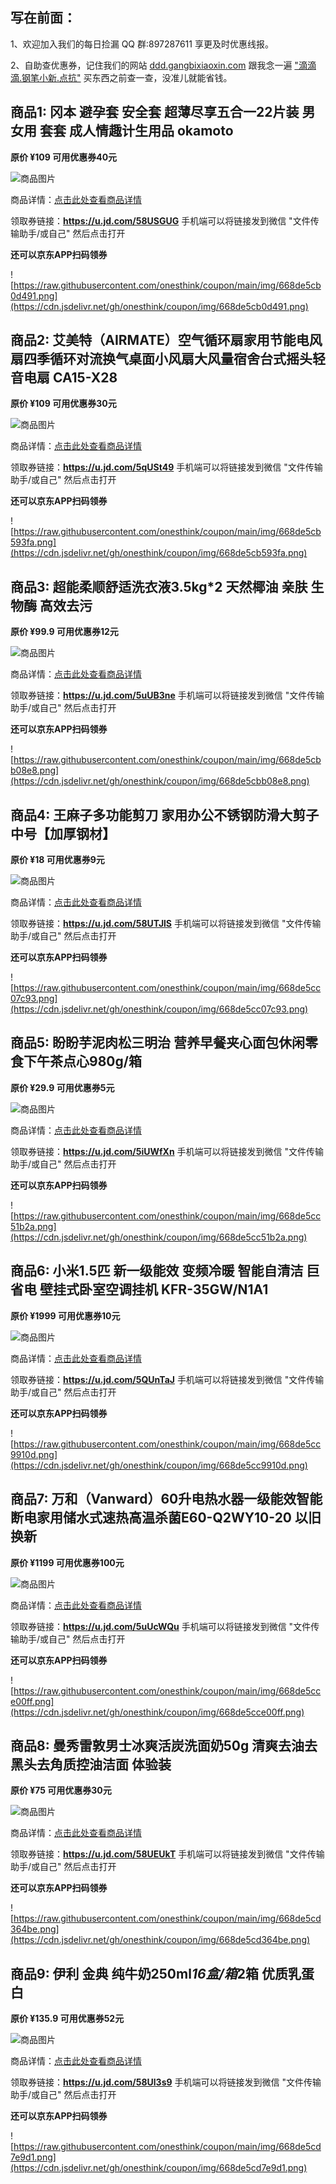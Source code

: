 ## 写在前面：

1、欢迎加入我们的每日捡漏 QQ 群:897287611 享更及时优惠线报。

2、自助查优惠券，记住我们的网站 [ddd.gangbixiaoxin.com](https://ddd.gangbixiaoxin.com) 跟我念一遍 ["滴滴滴.钢笔小新.点抗"](https://ddd.gangbixiaoxin.com) 买东西之前查一查，没准儿就能省钱。

## 商品1: 冈本 避孕套 安全套 超薄尽享五合一22片装 男女用 套套 成人情趣计生用品 okamoto

**原价 ¥109 可用优惠券40元**

![商品图片](http://img14.360buyimg.com/n1/jfs/t1/222386/7/33037/81438/665eb6a4F4b6df9c3/5748cc251e9d33c0.png)

商品详情：[点击此处查看商品详情](https://union-click.jd.com/jdc?e=1003156031&amp;p=JF8BAacJK1olXwIDVV5aDkIeB18IGloUXgUHUVZZDEMnRzBQRQQlBENHFRxWFlVMWzBeTA9KQl1XSwwDVFVPRjtUBAJQAVsMFgQZBCxgAGhpaBoWPkZyEl4YAU5DVyQLQBJTHGgAIygLfw9eSjFVQA5AXwVBAltKSEdjeh9tbChAH3FrNA4pazhIexpscjlMDwR0Nlc-ahJFRxt9YCl3XGZJICxVei9kAm18aVJFP1xxCyoCWitsYAxLbARpDnFxKwIpbDxKVhZWQSxeIW9gVDUBcDJjYRt7UgdjNGJhIxcmX3tQfAcAUjtuNWQDFAkOcj9gfmtRbDl1UQoyVW5eCUsQCmkPHVIQbTYCVG4LZksWAm4JGlsQWg4yVW5dDkgWB2kMHlscVAQKZF5VD3vArtfdkerA1b_WytaKsezCitPchdMlbTYBZF5cCUkXB2gJGVslbQYBZF1tViUWUGkLT1hCXmhfHAlaDxJSXQEMH1kWVQEFXW5fCUoVAV84KzxiXgFjJx9eawtnRW9NEl5BCU0BDxcbSSUVdBlebB9cFFhfDwsICkhUVWo4G2s)

领取券链接：**https://u.jd.com/58USGUG** 手机端可以将链接发到微信 "文件传输助手/或自己" 然后点击打开

**还可以京东APP扫码领券**

![https://raw.githubusercontent.com/onesthink/coupon/main/img/668de5cb0d491.png](https://cdn.jsdelivr.net/gh/onesthink/coupon/img/668de5cb0d491.png)

## 商品2: 艾美特（AIRMATE）空气循环扇家用节能电风扇四季循环对流换气桌面小风扇大风量宿舍台式摇头轻音电扇 CA15-X28

**原价 ¥109 可用优惠券30元**

![商品图片](http://img14.360buyimg.com/n1/jfs/t1/226756/9/20973/110022/6687b0d9F3b47155f/7339ed8a0002915a.jpg)

商品详情：[点击此处查看商品详情](https://union-click.jd.com/jdc?e=1003156031&amp;p=JF8BAa0JK1olXwIDVFpfCksfAF8IGloUXQYFV1xZAUonRzBQRQQlBENHFRxWFlVMWzBeTA9KQl1XSwwDVFVPRjtUBAJQAVsMFgQZBE9sc2lsWAlUH15nLzcofw1ARgZAWRpdBGgADwRVcxBgXg9cbAJcFFBWIV5KSEdjeh9tbCh2GnEALD4pa0tTexpsfTlMDwRiJlc-ahJjRwxDYwh3FGZJNBZVcS9ka21_U1JGP1xpEz4VaC9sYAxLbARtOX9hPxkpfDxKVhZJRT53WFZrDSJecDJjYRt7fBthX1RkIC0UX3tTazxXHCJvBWMYUwYaak5lBw9LXCRlUQoyVW5eCUsQCmkPHVIQbTYCVG4fZhBCbWtdHlJFCFUEVF1aDUonAl8IHVgUWQAGUV1cAEITM28AHGvC8L7X3u-IgPLDneffovzA1LrWytZtOHsUM28JGlkVWQEDVl5tOEsUM2w4RTUUDg4CV1ZbDyVKSzgPHABMVWgGUF1dC08VAl8KGloXXzYyZFomeE1zQD1JWQNwJm93IxgKTSJfQS5AQjUXBlwKLwUqVStDdDZBUg1BKAYyVG4)

领取券链接：**https://u.jd.com/5qUSt49** 手机端可以将链接发到微信 "文件传输助手/或自己" 然后点击打开

**还可以京东APP扫码领券**

![https://raw.githubusercontent.com/onesthink/coupon/main/img/668de5cb593fa.png](https://cdn.jsdelivr.net/gh/onesthink/coupon/img/668de5cb593fa.png)

## 商品3: 超能柔顺舒适洗衣液3.5kg*2  天然椰油 亲肤 生物酶 高效去污

**原价 ¥99.9 可用优惠券12元**

![商品图片](http://img14.360buyimg.com/n1/jfs/t1/155924/21/42195/134417/66010c9cFbc9d8fd0/d1f09089f1955d78.jpg)

商品详情：[点击此处查看商品详情](https://union-click.jd.com/jdc?e=1003156031&amp;p=JF8BAakJK1olXwIDVV5bCU0RCl8IGloVXA4BVV1eAUonRzBQRQQlBENHFRxWFlVMWzBeTA9KQl1XSwwDVFVPRjtUBAJQAVsMFgQZBE9sc2lsWAlUH15nLyA_DCxARgZSfh5UHmgADwRVcxBgXg9cbAJcKFoCAl5KSEdjeh9tbDhyAnIAJD0qUUtTexpsfTlMLQR2Nlc7ahJRRwxtYzl3FEBJIBZUai9jc21oaVNlP19EQF0qfCl_ZRRreBhiAn5mIC0-SDwWdDJdYgVPKk19Mj05AUtvehtqbyhcHnB7NDspUQJAMydAXSZ9L35cNwMvUSoJXCtsGj5WInYOWG5cOEgWA2gBHVwTVAMyZF5dOB15A24JGloUXQ8BXW5cOEsRAG4MHV8QXgIGU1ltCEMQM7ilo46f7NOK7YrDgJyupLqBp4-L1TYyZF1tCEoWAW8MHFoXXTYyVF1tC3tJbW5bHgwcVQBSOgMVX0wQXG5XdV8RXQIBUVxUOEkWAm0KK2slWX1yUjoeWgpVWwpzZTkROlFHPQQ4TQpUbW1TQVNuBnFfNAoqUQJiX29eG2sVbQ)

领取券链接：**https://u.jd.com/5uUB3ne** 手机端可以将链接发到微信 "文件传输助手/或自己" 然后点击打开

**还可以京东APP扫码领券**

![https://raw.githubusercontent.com/onesthink/coupon/main/img/668de5cbb08e8.png](https://cdn.jsdelivr.net/gh/onesthink/coupon/img/668de5cbb08e8.png)

## 商品4: 王麻子多功能剪刀 家用办公不锈钢防滑大剪子 中号【加厚钢材】

**原价 ¥18 可用优惠券9元**

![商品图片](http://img14.360buyimg.com/n1/jfs/t1/238972/36/9661/66915/667fccfaF98d23b83/85e4a1635d8c7bae.jpg)

商品详情：[点击此处查看商品详情](https://union-click.jd.com/jdc?e=1003156031&amp;p=JF8BAdsJK1olXwIDVFleAEseB18IGloRXQ8AU19UC00SBl9MRANLAjZbERscSkAJHTRQRA1CCVkdDwtCWhVLHTdNTwcKBENeCVAfUg8bazZLEjJGCENFMykhaghoXQoOYjNdNl97OlxVCBxOZQp4EzIVCnpRDQEBVVxXDxtxaz5hPmVeIAE1bTJkVi5_cjtNOWV-EioVUhh1AgdObz5mLmFYNBc-akp3YSZoWyxNAHBgVS4bfjJkeg9reAxhJGJRID06Tz9-azxzfCcTOE5hIjkCViNFZRNtbDgVGHFgNDgqUUoRdw18ciwUCEd0PQg5axFCXBh6fzl1BHIHIyc5bitlYCh8Yj91Kk9XCikCXi1sY3sKbk8XKDZEUzkLDhlRew9dXxhBBHADBjpVfQpnD2M4GmsWXAYFXVhaDkISM18IG2tUMwYDXFhdC0ofM244G10WXAIEUFtfCUsXBF8IE1wliqu6gdTs3cOu1_GAzOKyiI--gMDVOHsnAF8IGloXXQIFVVxdOHsXAF8LKwV7XFUKVF1VDkh5XidfHFxVBUBsUFpeCU8QAms4GVoUXwQyZG41UQgeajxdXhxyKnpgFyEDbU1uaydjQiJ7Xw4CAwc7bTsfam9fZwhMAlpfZF5t)

领取券链接：**https://u.jd.com/58UTJlS** 手机端可以将链接发到微信 "文件传输助手/或自己" 然后点击打开

**还可以京东APP扫码领券**

![https://raw.githubusercontent.com/onesthink/coupon/main/img/668de5cc07c93.png](https://cdn.jsdelivr.net/gh/onesthink/coupon/img/668de5cc07c93.png)

## 商品5: 盼盼芋泥肉松三明治 营养早餐夹心面包休闲零食下午茶点心980g/箱

**原价 ¥29.9 可用优惠券5元**

![商品图片](http://img14.360buyimg.com/n1/jfs/t1/164919/1/29196/185776/6684e79aF8e8ee8d3/f767e0c53df274c2.jpg)

商品详情：[点击此处查看商品详情](https://union-click.jd.com/jdc?e=1003156031&amp;p=JF8BAaUJK1olXwMKXFZdCk0RA18IGloUVAYGU1deAEInRzBQRQQlBENHFRxWFlVMWzBeTA9KQl1XSwwDVFVPRjtUBAJQAVsMFgQZBE12AzsLeS1sW39fNwQtUixFBBphQChDOmgAEw04aRVzBDd8cF5XCQZGEBpKSEdjeh9tbCgVGnF7PA0qUQJLexpvaTlMNQRhJlc9ahFFRxh9YC13FEBJIyxUay9kZ21_U1NiP19xFD4kcChsYAxLbAR9DnJhAR0pfDxKVhZJRT9KNm1iCRgBcDJjZhtrbARjNHZkLT0qX3t2Ywh0YghtP2UcVyIGCgt2cC9NQw5lUQoyVW5eCUsQCmkPHVIQbTYCVG4fZgpWVi0LGlsSbQcyVFheCU8RB2oKG18WWTYCXFlt3-av1uW5ztOsiZiKg-f63cKr1_GAK2slXjYCVV9fCE8QAm0IK2sVXjYBZAAzCRgQBjsJH117AE5VU1keVE95B2sLHFkUVQEyVl9cCkknM18OeltBXmR0LVgkVShNczVvSVxgNF1xAjkzCgxEZg5Wf1xNKW0HFgpdTA9TM284)

领取券链接：**https://u.jd.com/5iUWfXn** 手机端可以将链接发到微信 "文件传输助手/或自己" 然后点击打开

**还可以京东APP扫码领券**

![https://raw.githubusercontent.com/onesthink/coupon/main/img/668de5cc51b2a.png](https://cdn.jsdelivr.net/gh/onesthink/coupon/img/668de5cc51b2a.png)

## 商品6: 小米1.5匹 新一级能效 变频冷暖  智能自清洁 巨省电 壁挂式卧室空调挂机 KFR-35GW/N1A1

**原价 ¥1999 可用优惠券10元**

![商品图片](http://img14.360buyimg.com/n1/jfs/t1/189819/33/45263/79625/668d03c1F33d9fd1d/3638d743e122226e.jpg)

商品详情：[点击此处查看商品详情](https://union-click.jd.com/jdc?e=1003156031&amp;p=JF8BAbAJK1olXwIDVF1aAE0WAl8IGloUXw4DUV1ZDEknRzBQRQQlBENHFRxWFlVMWzBeTA9KQl1XSwwDVFVPRjtUBAJQAVsMFgQZBAxrYC54RV5oXQBjDF0vaBx_RTx9cwdFOWgAUlw2dDJCZzlYZA1oO29mIypKSEdjeh9tbCh-AnJrND0pazhSexpseTlMOQR2Nlc-ahF3RwxtYwt3FHJJIwZVeC9kAm1_Q1NlP1x-USo0VTtsYAxLbAR1Dn9xPx8qfDxKVhZJRTx3PmdrDS4WcDJjYRtreBxhAlBgIwcUX3tSQXFJQRJwDWVEUyxUCTQNShB7GgNDUQoyVW5eCUsQCmkPHVIQbTYCVG4fZp-WvbmImY290dCn0EKKs-_ApuA4GmsVWwUDUFhZC0oSCm0PK1sdWjbV-eaIgvrCi9bchdPC5KHX3eKJlsMnM18LK1sUXAQCUFlcCksnM28LK1glA2gDB1ZdDkhFCgFVUwwSXUBDVDBZDEgVAWsOH2sXXAcAVm5tOAxrYC54RV5oXQBjDF0vaBx_RTx9cwdFOWgAUlw2dDJCZzlYZA1oO29mIyptCHs)

领取券链接：**https://u.jd.com/5QUnTaJ** 手机端可以将链接发到微信 "文件传输助手/或自己" 然后点击打开

**还可以京东APP扫码领券**

![https://raw.githubusercontent.com/onesthink/coupon/main/img/668de5cc9910d.png](https://cdn.jsdelivr.net/gh/onesthink/coupon/img/668de5cc9910d.png)

## 商品7: 万和（Vanward）60升电热水器一级能效智能断电家用储水式速热高温杀菌E60-Q2WY10-20 以旧换新

**原价 ¥1199 可用优惠券100元**

![商品图片](http://img14.360buyimg.com/n1/jfs/t1/237521/33/21816/170884/668d1323F84a2492e/8e03f823e307fbb5.jpg)

商品详情：[点击此处查看商品详情](https://union-click.jd.com/jdc?e=1003156031&amp;p=JF8BAacJK1olXwIDVV1UAUwWA18IGloUXQUHVVleCE4nRzBQRQQlBENHFRxWFlVMWzBeTA9KQl1XSwwDVFVPRjtUBAJQAVsMFgQZBDBeWy9_fFh3PEB7DlwVXRB0Xh11Ehl1WmgALyQ_QStuCzZ6SR5gXE1bJglKSEdjeh9tbCh2H3FrJDkqUShXexpseDlPLQRhJlc9ahJvRxt9Yz53FG5JIixVeC9jc21-aVJ8P19xCz0kdClsYAxLbTJhOX9hHRkqbDxKVhZJWD1dOnBhHSZZcDJjYRtrTgdiJHJkLS0uX3sJCx1OYh0VHGQLACMuSi5hZmpMYiJTUQoyVW5eCUsQCmkPHVIQbTYCVG4LZksWAm4JGlodWQcyVW5dDkgWB2kMGFoSXgIFZF5VD3vArtfdkerA1b_WytaKsezCitPchdMlbTYBZF5cCUkXB2gJGVslbQYBZF1tViUWUGkLGVxCCGhfHAlaCAJVXgEMH1gSWg4DVm5fCUoVAV84KyBcBUZ1M10_aQ1uWW1ATgB2AHR_XRw9DyUVeBVqUjtsVV9wBhsoCQBOcTg4G2s)

领取券链接：**https://u.jd.com/5uUcWQu** 手机端可以将链接发到微信 "文件传输助手/或自己" 然后点击打开

**还可以京东APP扫码领券**

![https://raw.githubusercontent.com/onesthink/coupon/main/img/668de5cce00ff.png](https://cdn.jsdelivr.net/gh/onesthink/coupon/img/668de5cce00ff.png)

## 商品8: 曼秀雷敦男士冰爽活炭洗面奶50g 清爽去油去黑头去角质控油洁面 体验装

**原价 ¥75 可用优惠券30元**

![商品图片](http://img14.360buyimg.com/n1/jfs/t1/246048/6/14001/129746/6683ca93Fa5f099a3/c11c8b2b92b7781f.jpg)

商品详情：[点击此处查看商品详情](https://union-click.jd.com/jdc?e=1003156031&amp;p=JF8BAa0JK1olXwMKUltaD08eAl8IGloVXQIKVlpZDEonRzBQRQQlBENHFRxWFlVMWzBeTA9KQl1XSwwDVFVPRjtUBAJQAVsMFgQZBDBeWy9_fFh3PEB7DiILTTYUXh1PWQUdHGgALyQ_QStuCzZ6SR5gK2BZKglKSEdjeh9tbDh2HnB7KDgpazhTexpsSzlMDwR0JlcOahF3RxttYzt3FG5JIxZVey9jc21reVJ2P1x2USgkUTJsYAxLbARpOXJxKwEqCTxKVhZJRT9OA2B1ID4WcDJjYRtrfB5iNFBkIwcUX3tIdnFBQRpWWGVRCCs0cAN1CzBrZjtDUQoyVW5eCUsQCmkPHVIQbTYCVG4OZhdDXCpRRQZFGEJeOhsJSg4nAl8IHVgUWQAGVlxbC04eM28AHGvC8L7X3u-IgPLDneffovzA1LrWytZtOHsUM28JGlkVWQEDVl5tOEsUM2w4RTUUDgEHAF9ZDiVKSzgPHhtSCGgGUF1ZDEkUB18KGloXXzYyZCUUUAtgZGxqeh1sB3pUESNeVTlQQTEAWjUXJnxgHT4kABJlUSp9bT1OI1EyVG4)

领取券链接：**https://u.jd.com/58UEUkT** 手机端可以将链接发到微信 "文件传输助手/或自己" 然后点击打开

**还可以京东APP扫码领券**

![https://raw.githubusercontent.com/onesthink/coupon/main/img/668de5cd364be.png](https://cdn.jsdelivr.net/gh/onesthink/coupon/img/668de5cd364be.png)

## 商品9: 伊利 金典 纯牛奶250ml*16盒/箱*2箱 优质乳蛋白

**原价 ¥135.9 可用优惠券52元**

![商品图片](http://img14.360buyimg.com/n1/jfs/t1/236167/13/20617/201785/6684c220Fb3570a3f/c01aadb6bfc58af5.jpg)

商品详情：[点击此处查看商品详情](https://union-click.jd.com/jdc?e=1003156031&amp;p=JF8BAdIJK1olXwIDVV5aC0MQAF8PHFkTXwEEVVpaCHtTXDdWRGtMGENDFlVDFhBPXDlfTwQKBlMdBgABFhNSVzMXQh5JAAhADhpRXi1ySwgIcz5TDlplPS07fjZtRw0KSRN9MwRKEBc7YTNeXm5ofxN1Kg8FEkkdBDwVaw98UjBLKllyMioEaxxwehR3bD9cGmNdLyEqby8RZydvZywUBEJnCzU0fEpeQwpXYCR2FAcFNzc1UDx0cDN8RA1FKWV1FSYoYz11WRsOfxIdAFNyPwErcSt0dAxvWC1sLVZ1HV4dazJNZgxrGwV2X1RlID0bDytuaw9xeC8SK2J2NikucwtgAQtrbCgVHH5yQFwoHEliMxt7TglyDlALNgoVajBSQC1oQhsPFGYOWG5cOEgWA2gBHVwTVAMyZF5dOAp5A28MGlMUbQcyVFheCU8RB2oKGV4QVDYCXFlt3-av1uW5ztOsiZiKg-f63cKr1_GAK2slXjYCVV9fCE8QAm0IK2sVXjYBZAAzCRgfA24KTlN7AE5VU1kYChd5B2sLHlkUXgAyVl9cCkknM19efT5dOgZqMRgOVCx-cAl-ZiFRPwRQHDYzCgNTSglhYxJIXGZmHD4qAUxRM284)

领取券链接：**https://u.jd.com/58Ul3s9** 手机端可以将链接发到微信 "文件传输助手/或自己" 然后点击打开

**还可以京东APP扫码领券**

![https://raw.githubusercontent.com/onesthink/coupon/main/img/668de5cd7e9d1.png](https://cdn.jsdelivr.net/gh/onesthink/coupon/img/668de5cd7e9d1.png)

